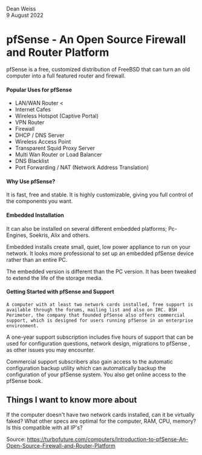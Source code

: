 Dean Weiss
<br>
9 August 2022

# pfSense - An Open Source Firewall and Router Platform

pfSense is a free, customized distribution of FreeBSD that can turn an old computer into a full featured router and firewall.

#### Popular Uses for pfSense

<ul>
<li> LAN/WAN Router <</li>
<li> Internet Cafes </li>
<li> Wireless Hotspot (Captive Portal) </li>
<li> VPN Router </li>
<li> Firewall </li>
<li> DHCP / DNS Server </li>
<li> Wireless Access Point </li>
<li> Transparent Squid Proxy Server </li>
<li> Multi Wan Router or Load Balancer </li>
<li> DNS Blacklist </li>
<li> Port Forwarding / NAT (Network Address Translation) </li>
</ul>

 #### Why Use pfSense?
  It is fast, free and stable. It is highly customizable, giving you full control of the components you want.
  
 #### Embedded Installation
  It can also be installed on several different embedded platforms; Pc-Engines, Soekris, Alix and others.
  
  Embedded installs create small, quiet, low power appliance to run on your network. It looks more professional to set up an embedded pfSense device rather than an entire PC. 
  
  The embedded version is different than the PC version. It has been tweaked to extend the life of the storage media.
  
  #### Getting Started with pfSense and Support
    A computer with at least two network cards installed, free support is available through the forums, mailing list and also on IRC. BSH Perimeter, the company that founded pfSense also offers commercial support, which is designed for users running pfSense in an enterprise environment.
  
  A one-year support subscription includes five hours of support that can be used for configuration questions, network design, migrations to pfSense , as other issues you may encounter.

Commercial support subscribers also gain access to the automatic configuration backup utility which can automatically backup the configuration of your pfSense system. You also get online access to the pfSense book.


## Things I want to know more about
  If the computer doesn't have two network cards installed, can it be virtually faked? What other specs are optimal for the computer, RAM, CPU, memory? Is this compatible with all IP's? 
  
  
Source: https://turbofuture.com/computers/Introduction-to-pfSense-An-Open-Source-Firewall-and-Router-Platform
